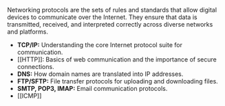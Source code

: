 Networking protocols are the sets of rules and standards that allow digital devices to communicate over the Internet. They ensure that data is transmitted, received, and interpreted correctly across diverse networks and platforms.

- **TCP/IP:** Understanding the core Internet protocol suite for communication.
- [[HTTP]]: Basics of web communication and the importance of secure connections.
- **DNS:** How domain names are translated into IP addresses.
- **FTP/SFTP:** File transfer protocols for uploading and downloading files.
- **SMTP, POP3, IMAP:** Email communication protocols.
- [[ICMP]]